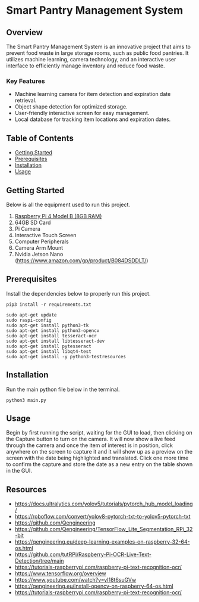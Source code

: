 # Smart Pantry Management System

## Overview
The Smart Pantry Management System is an innovative project that aims to prevent food waste in large storage rooms, such as public food pantries. It utilizes machine learning, camera technology, and an interactive user interface to efficiently manage inventory and reduce food waste.

### Key Features
- Machine learning camera for item detection and expiration date retrieval.
- Object shape detection for optimized storage.
- User-friendly interactive screen for easy management.
- Local database for tracking item locations and expiration dates.

## Table of Contents
- [Getting Started](#getting-started)
- [Prerequisites](#prerequisites)
- [Installation](#installation)
- [Usage](#usage)

## Getting Started
Below is all the equipment used to run this project.
1. [Raspberry Pi 4 Model B (8GB RAM)](https://www.amazon.com/Raspberry-Pi-Computer-Suitable-Workstation/dp/B0899VXM8F?th=1)
2. 64GB SD Card
3. Pi Camera
4. Interactive Touch Screen
5. Computer Peripherals
6. Camera Arm Mount
7. Nvidia Jetson Nano (https://www.amazon.com/gp/product/B084DSDDLT/)

## Prerequisites
Install the dependencies below to properly run this project.

```
pip3 install -r requirements.txt
```

```
sudo apt-get update
sudo raspi-config
sudo apt-get install python3-tk
sudo apt-get install python3-opencv
sudo apt-get install tesseract-ocr
sudo apt-get install libtesseract-dev
sudo apt-get install pytesseract
sudo apt-get install libqt4-test
sudo apt-get install -y python3-testresources
```

## Installation
Run the main python file below in the terminal.
```
python3 main.py
```

## Usage
Begin by first running the script, waiting for the GUI to load, then clicking on the Capture button to turn on the camera. It will now show a live feed through the camera and once the item of interest is in position, click anywhere on the screen to capture it and it will show up as a preview on the screen with the date being highlighted and translated. Click one more time to confirm the capture and store the date as a new entry on the table shown in the GUI.

## Resources
- https://docs.ultralytics.com/yolov5/tutorials/pytorch_hub_model_loading/
- https://roboflow.com/convert/yolov8-pytorch-txt-to-yolov5-pytorch-txt
- https://github.com/Qengineering
- https://github.com/Qengineering/TensorFlow_Lite_Segmentation_RPi_32-bit
- https://qengineering.eu/deep-learning-examples-on-raspberry-32-64-os.html
- https://github.com/tutRPi/Raspberry-Pi-OCR-Live-Text-Detection/tree/main
- https://tutorials-raspberrypi.com/raspberry-pi-text-recognition-ocr/
- https://www.tensorflow.org/overview
- https://www.youtube.com/watch?v=yI18t6suGVw
- https://qengineering.eu/install-opencv-on-raspberry-64-os.html
- https://tutorials-raspberrypi.com/raspberry-pi-text-recognition-ocr/
